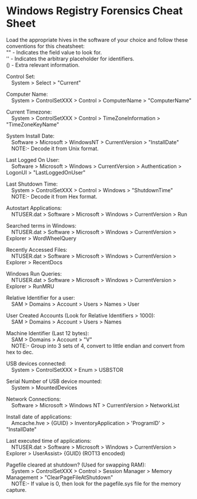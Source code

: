 # Windows Registry Forensics Cheat Sheet

Load the appropriate hives in the software of your choice and follow these conventions for this cheatsheet:\
"" - Indicates the field value to look for.\
'' - Indicates the arbitrary placeholder for identifiers.\
() - Extra relevant information.

Control Set:\
&emsp;System > Select > "Current"

Computer Name:\
&emsp;System > ControlSetXXX > Control > ComputerName > "ComputerName"

Current Timezone:\
&emsp;System > ControlSetXXX > Control > TimeZoneInformation > "TimeZoneKeyName"

System Install Date:\
&emsp;Software > Microsoft > WindowsNT > CurrentVersion > "InstallDate"\
&emsp;NOTE:\- Decode it from Unix format.

Last Logged On User:\
&emsp;Software > Microsoft > Windows > CurrentVersion > Authentication > LogonUI > "LastLoggedOnUser"

Last Shutdown Time:\
&emsp;System > ControlSetXXX > Control > Windows > "ShutdownTime"\
&emsp;NOTE:\- Decode it from Hex format.

Autostart Applications:\
&emsp;NTUSER.dat > Software > Microsoft > Windows > CurrentVersion > Run

Searched terms in Windows:\
&emsp;NTUSER.dat > Software > Microsoft > Windows > CurrentVersion > Explorer > WordWheelQuery

Recently Accessed Files:\
&emsp;NTUSER.dat > Software > Microsoft > Windows > CurrentVersion > Explorer > RecentDocs

Windows Run Queries:\
&emsp;NTUSER.dat > Software > Microsoft > Windows > CurrentVersion > Explorer > RunMRU

Relative Identifier for a user:\
&emsp;SAM > Domains > Account > Users > Names > User

User Created Accounts (Look for Relative Identifiers > 1000):\
&emsp;SAM > Domains > Account > Users > Names

Machine Identifier (Last 12 bytes):\
&emsp;SAM > Domains > Account > "V"\
&emsp;NOTE:\- Group into 3 sets of 4, convert to little endian and convert from hex to dec.

USB devices connected:\
&emsp;System > ControlSetXXX > Enum > USBSTOR

Serial Number of USB device mounted:\
&emsp;System > MountedDevices

Network Connections:\
&emsp;Software > Microsoft > Windows NT > CurrentVersion > NetworkList

Install date of applications:\
&emsp;Amcache.hve > {GUID} > InventoryApplication > 'ProgramID' > "InstallDate"

Last executed time of applications:\
&emsp;NTUSER.dat > Software > Microsoft > Windows > CurrentVersion > Explorer > UserAssist> {GUID} (ROT13 encoded)

Pagefile cleared at shutdown? (Used for swapping RAM):\
&emsp;System > ControlSetXXX > Control > Session Manager > Memory Management > "ClearPageFileAtShutdown"\
&emsp;NOTE:\- If value is 0, then look for the pagefile.sys file for the memory capture.
